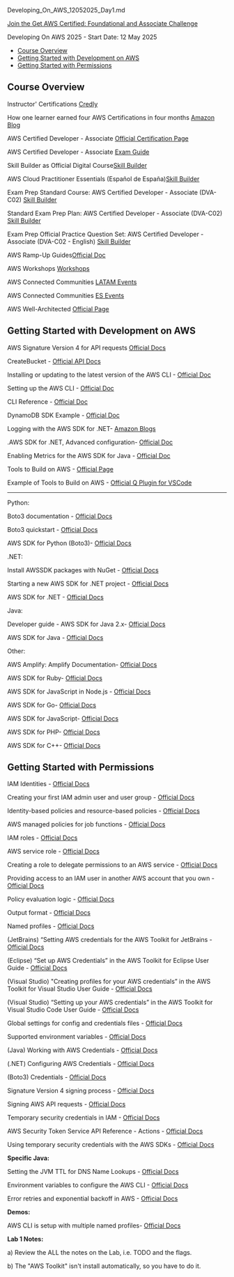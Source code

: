 Developing_On_AWS_12052025_Day1.md 

[Join the Get AWS Certified: Foundational and Associate Challenge](https://pages.awscloud.com/GLOBAL-other-GC-Traincert-Foundational-and-Associate-Certification-Challenge-2025-reg.html)

Developing On AWS 2025 - Start Date: 12 May 2025

- [Course Overview](#course-overview)
- [Getting Started with Development on AWS](#getting-started-with-development-on-aws)
- [Getting Started with Permissions](#getting-started-with-permissions)

## Course Overview

Instructor' Certifications [Credly](https://credly.com/users/francisco-javier-moreno-diaz/)

How one learner earned four AWS Certifications in four months [Amazon Blog](https://aws.amazon.com/blogs/training-and-certification/how-one-learner-earned-four-aws-certifications-in-four-months/)

AWS Certified Developer - Associate [Official Certification Page](https://aws.amazon.com/certification/certified-developer-associate/)

AWS Certified Developer - Associate [Exam Guide](https://d1.awsstatic.com/training-and-certification/docs-dev-associate/AWS-Certified-Developer-Associate_Exam-Guide.pdf)

Skill Builder as Official Digital Course[Skill Builder](https://explore.skillbuilder.aws/learn/signin)

AWS Cloud Practitioner Essentials (Español de España)[Skill Builder](https://explore.skillbuilder.aws/learn/course/internal/view/elearning/10455/Fundamentos-de-la-nube-de-AWS-para-profesionales-Espa%2525C3%2525B1ol-de-Espa%2525C3%2525B1a-%25257C-AWS-Cloud-Practitioner-Essentials-Spanish-from-Spain-)

Exam Prep Standard Course: AWS Certified Developer - Associate (DVA-C02) [Skill Builder](https://explore.skillbuilder.aws/learn/courses/14724/exam-prep-standard-course-aws-certified-developer-associate-dva-c02)

Standard Exam Prep Plan: AWS Certified Developer - Associate (DVA-C02) [Skill Builder](https://explore.skillbuilder.aws/learn/learning-plans/2177/plan)

Exam Prep Official Practice Question Set: AWS Certified Developer - Associate (DVA-C02 - English) [Skill Builder](https://explore.skillbuilder.aws/learn/courses/13757/exam-prep-official-practice-question-set-aws-certified-developer-associate-dva-c02-english)

AWS Ramp-Up Guides[Official Doc](https://aws.amazon.com/training/ramp-up-guides/)

AWS Workshops [Workshops](https://workshops.aws/)

AWS Connected Communities [LATAM Events](https://aws-experience.com/latam/smb/)

AWS Connected Communities [ES Events](https://aws-experience.com/emea/iberia)

AWS Well-Architected [Official Page](https://aws.amazon.com/architecture/well-architected)

## Getting Started with Development on AWS

AWS Signature Version 4 for API requests [Official Docs](https://docs.aws.amazon.com/IAM/latest/UserGuide/reference_sigv.html)

CreateBucket - [Official API Docs](https://docs.aws.amazon.com/AmazonS3/latest/API/API_CreateBucket.html)

Installing or updating to the latest version of the AWS CLI - [Official Doc](https://docs.aws.amazon.com/cli/latest/userguide/getting-started-install.html)

Setting up the AWS CLI - [Official Doc](https://docs.aws.amazon.com/cli/latest/userguide/getting-started-quickstart.html)

CLI Reference - [Official Doc](http://docs.aws.amazon.com/cli/latest/reference/)

DynamoDB SDK Example - [Official Doc](https://docs.aws.amazon.com/amazondynamodb/latest/developerguide/getting-started-step-1.html)

Logging with the AWS SDK for .NET- [Amazon Blogs](https://aws.amazon.com/blogs/developer/logging-with-the-aws-sdk-for-net/)

.AWS SDK for .NET, Advanced configuration- [Official Doc](https://docs.aws.amazon.com/sdk-for-net/v3/developer-guide/net-dg-advanced-config.html )

Enabling Metrics for the AWS SDK for Java - [Official Doc](https://docs.aws.amazon.com/sdk-for-java/latest/developer-guide/metrics.html)

Tools to Build on AWS - [Official Page](https://aws.amazon.com/developer/tools/)

Example of Tools to Build on AWS - [Official Q Plugin for VSCode](https://marketplace.visualstudio.com/items?itemName=AmazonWebServices.amazon-q-vscode)

---
Python:

Boto3 documentation - [Official Docs](https://boto3.amazonaws.com/v1/documentation/api/latest/index.html)

Boto3 quickstart - [Official Docs](https://boto3.readthedocs.org/en/latest/guide/quickstart.html)

AWS SDK for Python (Boto3)- [Official Docs](https://boto3.amazonaws.com/v1/documentation/api/latest/index.html)

.NET:

Install AWSSDK packages with NuGet - [Official Docs](https://docs.aws.amazon.com/AWSSdkDocsNET/latest/V3/DeveloperGuide/net-dg-install-assemblies.html)

Starting a new AWS SDK for .NET project - [Official Docs](https://docs.aws.amazon.com/AWSSdkDocsNET/latest/V3/DeveloperGuide/net-dg-start-new-project.html)

AWS SDK for .NET - [Official Docs](https://docs.aws.amazon.com/sdkfornet/v3/apidocs)

Java:

Developer guide - AWS SDK for Java 2.x- [Official Docs](https://docs.aws.amazon.com/AWSSdkDocsJava/latest/DeveloperGuide/java-dg-install-sdk.html)

AWS SDK for Java - [Official Docs](https://docs.aws.amazon.com/AWSJavaSDK/latest/javadoc/overview-summary.html)

Other:

AWS Amplify: Amplify Documentation- [Official Docs](https://docs.amplify.aws/)

AWS SDK for Ruby- [Official Docs](https://aws.amazon.com/sdk-for-ruby/)

AWS SDK for JavaScript in Node.js - [Official Docs](https://aws.amazon.com/sdk-for-javascript/)

AWS SDK for Go- [Official Docs](https://docs.aws.amazon.com/sdk-for-go/v1/developer-guide/welcome.html)

AWS SDK for JavaScript- [Official Docs](https://docs.aws.amazon.com/AWSJavaScriptSDK/latest/)

AWS SDK for PHP- [Official Docs](https://docs.aws.amazon.com/sdk-for-php/v3/developer-guide/welcome.html)

AWS SDK for C++- [Official Docs](https://aws.amazon.com/sdk-for-cpp/)

## Getting Started with Permissions

IAM Identities - [Official Docs](https://docs.aws.amazon.com/IAM/latest/UserGuide/id.html)

Creating your first IAM admin user and user group - [Official Docs](https://docs.aws.amazon.com/IAM/latest/UserGuide/getting-started_create-admin-group.html)

Identity-based policies and resource-based policies - [Official Docs](https://docs.aws.amazon.com/IAM/latest/UserGuide/access_policies_identity-vs-resource.html)

AWS managed policies for job functions - [Official Docs](https://docs.aws.amazon.com/IAM/latest/UserGuide/access_policies_job-functions.html)

IAM roles - [Official Docs](https://docs.aws.amazon.com/IAM/latest/UserGuide/id_roles.html)

AWS service role - [Official Docs](https://docs.aws.amazon.com/IAM/latest/UserGuide/id_roles_terms-and-concepts.html#iam-term-service-role)

Creating a role to delegate permissions to an AWS service - [Official Docs](https://docs.aws.amazon.com/IAM/latest/UserGuide/id_roles_create_for-service.html)

Providing access to an IAM user in another AWS account that you own - [Official Docs](https://docs.aws.amazon.com/IAM/latest/UserGuide/id_roles_common-scenarios_aws-accounts.html)

Policy evaluation logic - [Official Docs](http://docs.aws.amazon.com/IAM/latest/UserGuide/AccessPolicyLanguage_EvaluationLogic.html)

Output format - [Official Docs](https://docs.aws.amazon.com/cli/latest/userguide/cli-configure-quickstart.html#cli-configure-quickstart-format)

Named profiles - [Official Docs](https://docs.aws.amazon.com/cli/latest/userguide/cli-configure-profiles.html)

(JetBrains) “Setting AWS credentials for the AWS Toolkit for JetBrains - [Official Docs](https://docs.aws.amazon.com/toolkit-for-jetbrains/latest/userguide/setup-credentials.html)

(Eclipse) “Set up AWS Credentials” in the AWS Toolkit for Eclipse User Guide  - [Official Docs](https://docs.aws.amazon.com/toolkit-for-eclipse/v1/user-guide/setup-credentials.html)

(Visual Studio) "Creating profiles for your AWS credentials” in the AWS Toolkit for Visual Studio User Guide  - [Official Docs](https://docs.aws.amazon.com/toolkit-for-visual-studio/latest/user-guide/keys-profiles-credentials.html)

(Visual Studio) “Setting up your AWS credentials” in the AWS Toolkit for Visual Studio Code User Guide  - [Official Docs](https://docs.aws.amazon.com/toolkit-for-vscode/latest/userguide/setup-credentials.html)

Global settings for config and credentials files - [Official Docs](https://docs.aws.amazon.com/sdkref/latest/guide/settings-global.html)

Supported environment variables - [Official Docs](https://docs.aws.amazon.com/sdkref/latest/guide/environment-variables.html)

(Java) Working with AWS Credentials - [Official Docs](https://docs.aws.amazon.com/sdk-for-java/v1/developer-guide/credentials.html)

(.NET) Configuring AWS Credentials - [Official Docs](https://docs.aws.amazon.com/sdk-for-net/v3/developer-guide/net-dg-config-creds.html)

(Boto3) Credentials - [Official Docs](https://boto3.amazonaws.com/v1/documentation/api/latest/guide/credentials.html)

Signature Version 4 signing process - [Official Docs](https://docs.aws.amazon.com/general/latest/gr/signature-version-4.html)

Signing AWS API requests - [Official Docs](http://docs.aws.amazon.com/general/latest/gr/signing_aws_api_requests.html)

Temporary security credentials in IAM - [Official Docs](https://docs.aws.amazon.com/IAM/latest/UserGuide/id_credentials_temp.html)

AWS Security Token Service API Reference - Actions - [Official Docs](https://docs.aws.amazon.com/STS/latest/APIReference/API_Operations.html)

Using temporary security credentials with the AWS SDKs - [Official Docs](https://docs.aws.amazon.com/IAM/latest/UserGuide/id_credentials_temp_use-resources.html#using-temp-creds-sdk)

**Specific Java:**

Setting the JVM TTL for DNS Name Lookups - [Official Docs](https://docs.aws.amazon.com/sdk-for-java/v1/developer-guide/java-dg-jvm-ttl.html)

Environment variables to configure the AWS CLI - [Official Docs](https://docs.aws.amazon.com/cli/latest/userguide/cli-configure-envvars.html)

Error retries and exponential backoff in AWS - [Official Docs](https://docs.aws.amazon.com/general/latest/gr/api-retries.html)

**Demos:**

AWS CLI is setup with multiple named profiles- [Official Docs](https://docs.aws.amazon.com/cli/latest/userguide/cli-configure-profiles.html)

**Lab 1 Notes:**

a) Review the ALL the notes on the Lab, i.e. TODO and the flags.

b) The "AWS Toolkit" isn't install automatically, so you have to do it.
